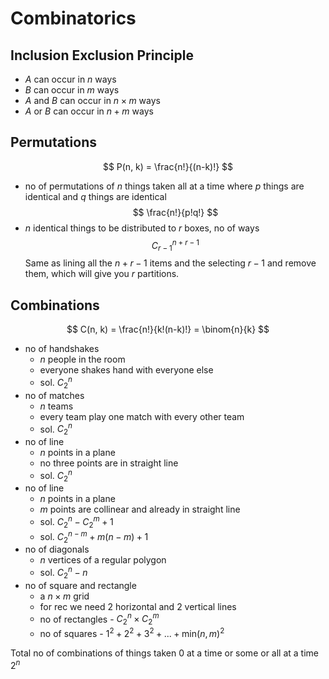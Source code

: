 # Combinatorics

## Inclusion Exclusion Principle

- $A$ can occur in $n$ ways
- $B$ can occur in $m$ ways
- $A$ and $B$ can occur in $n \times m$ ways
- $A$ or $B$ can occur in $n + m$ ways

## Permutations

$$
P(n, k) = \frac{n!}{(n-k)!}
$$

- no of permutations of $n$ things taken all at a time where
  $p$ things are identical and $q$ things are identical
  $$
  \frac{n!}{p!q!}
  $$
- $n$ identical things to be distributed to $r$ boxes,
  no of ways
  $$
  C^{n+r-1}_{r-1}
  $$
  Same as lining all the $n+r-1$ items and the selecting
  $r-1$ and remove them, which will give you $r$ partitions.

## Combinations

$$
C(n, k) = \frac{n!}{k!(n-k)!} = \binom{n}{k}
$$

- no of handshakes
    - $n$ people in the room
    - everyone shakes hand with everyone else
    - sol. $C^n_2$
- no of matches
    - $n$ teams
    - every team play one match with every other team
    - sol. $C^n_2$
- no of line
    - $n$ points in a plane
    - no three points are in straight line
    - sol. $C^n_2$
- no of line
    - $n$ points in a plane
    - $m$ points are collinear and already in straight line
    - sol. $C^n_2 - C^m_2 + 1$
    - sol. $C^{n-m}_2 + m(n-m) + 1$
- no of diagonals
    - $n$ vertices of a regular polygon
    - sol. $C^n_2 - n$
- no of square and rectangle
    - a $n \times m$ grid
    - for rec we need 2 horizontal and 2 vertical lines
    - no of rectangles - $C^n_2 \times C^m_2$
    - no of squares - $1^2 + 2^2 + 3^2 + ... + \text{min}(n, m)^2$

Total no of combinations of things taken 0 at a time or some or all at a time $2^n$
